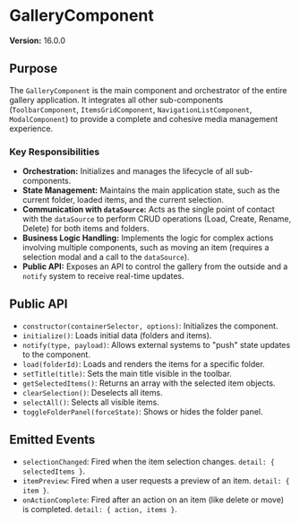 # GalleryComponent

**Version:** 16.0.0

## Purpose

The `GalleryComponent` is the main component and orchestrator of the entire gallery application. It integrates all other sub-components (`ToolbarComponent`, `ItemsGridComponent`, `NavigationListComponent`, `ModalComponent`) to provide a complete and cohesive media management experience.

### Key Responsibilities

- **Orchestration:** Initializes and manages the lifecycle of all sub-components.
- **State Management:** Maintains the main application state, such as the current folder, loaded items, and the current selection.
- **Communication with `dataSource`:** Acts as the single point of contact with the `dataSource` to perform CRUD operations (Load, Create, Rename, Delete) for both items and folders.
- **Business Logic Handling:** Implements the logic for complex actions involving multiple components, such as moving an item (requires a selection modal and a call to the `dataSource`).
- **Public API:** Exposes an API to control the gallery from the outside and a `notify` system to receive real-time updates.

## Public API

- `constructor(containerSelector, options)`: Initializes the component.
- `initialize()`: Loads initial data (folders and items).
- `notify(type, payload)`: Allows external systems to "push" state updates to the component.
- `load(folderId)`: Loads and renders the items for a specific folder.
- `setTitle(title)`: Sets the main title visible in the toolbar.
- `getSelectedItems()`: Returns an array with the selected item objects.
- `clearSelection()`: Deselects all items.
- `selectAll()`: Selects all visible items.
- `toggleFolderPanel(forceState)`: Shows or hides the folder panel.

## Emitted Events

- `selectionChanged`: Fired when the item selection changes. `detail: { selectedItems }`.
- `itemPreview`: Fired when a user requests a preview of an item. `detail: { item }`.
- `onActionComplete`: Fired after an action on an item (like delete or move) is completed. `detail: { action, items }`.